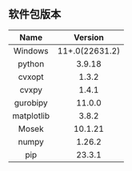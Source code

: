 ## 软件包版本

|  **Name**  |   **Version**  |
|:----------:|:--------------:|
|   Windows  | 11+.0(22631.2) |
|   python   |     3.9.18     |
|   cvxopt   |      1.3.2     |
|    cvxpy   |      1.4.1     |
|  gurobipy  |     11.0.0     |
| matplotlib |      3.8.2     |
|    Mosek   |     10.1.21    |
|    numpy   |     1.26.2     |
|     pip    |     23.3.1     |
